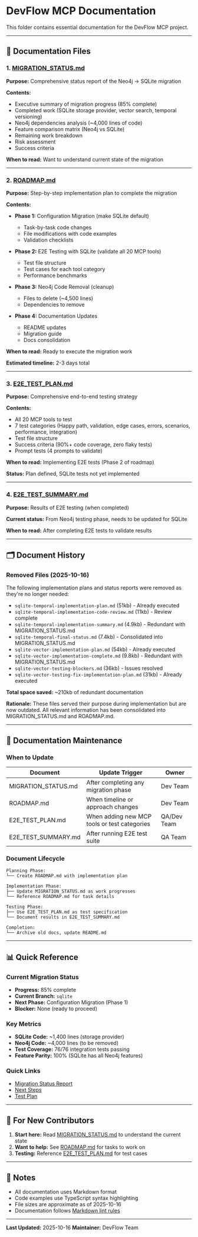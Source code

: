 # DevFlow MCP Documentation

This folder contains essential documentation for the DevFlow MCP project.

---

## 📄 Documentation Files

### 1. [MIGRATION_STATUS.md](./MIGRATION_STATUS.md)
**Purpose:** Comprehensive status report of the Neo4j → SQLite migration

**Contents:**
- Executive summary of migration progress (85% complete)
- Completed work (SQLite storage provider, vector search, temporal versioning)
- Neo4j dependencies analysis (~4,000 lines of code)
- Feature comparison matrix (Neo4j vs SQLite)
- Remaining work breakdown
- Risk assessment
- Success criteria

**When to read:** Want to understand current state of the migration

---

### 2. [ROADMAP.md](./ROADMAP.md)
**Purpose:** Step-by-step implementation plan to complete the migration

**Contents:**
- **Phase 1:** Configuration Migration (make SQLite default)
  - Task-by-task code changes
  - File modifications with code examples
  - Validation checklists

- **Phase 2:** E2E Testing with SQLite (validate all 20 MCP tools)
  - Test file structure
  - Test cases for each tool category
  - Performance benchmarks

- **Phase 3:** Neo4j Code Removal (cleanup)
  - Files to delete (~4,500 lines)
  - Dependencies to remove

- **Phase 4:** Documentation Updates
  - README updates
  - Migration guide
  - Docs consolidation

**When to read:** Ready to execute the migration work

**Estimated timeline:** 2-3 days total

---

### 3. [E2E_TEST_PLAN.md](./E2E_TEST_PLAN.md)
**Purpose:** Comprehensive end-to-end testing strategy

**Contents:**
- All 20 MCP tools to test
- 7 test categories (Happy path, validation, edge cases, errors, scenarios, performance, integration)
- Test file structure
- Success criteria (90%+ code coverage, zero flaky tests)
- Prompt tests (4 prompts to validate)

**When to read:** Implementing E2E tests (Phase 2 of roadmap)

**Status:** Plan defined, SQLite tests not yet implemented

---

### 4. [E2E_TEST_SUMMARY.md](./E2E_TEST_SUMMARY.md)
**Purpose:** Results of E2E testing (when completed)

**Current status:** From Neo4j testing phase, needs to be updated for SQLite

**When to read:** After completing E2E tests to validate results

---

## 🗂️ Document History

### Removed Files (2025-10-16)
The following implementation plans and status reports were removed as they're no longer needed:

- `sqlite-temporal-implementation-plan.md` (51kb) - Already executed
- `sqlite-temporal-implementation-code-review.md` (11kb) - Review complete
- `sqlite-temporal-implementation-summary.md` (4.9kb) - Redundant with MIGRATION_STATUS.md
- `sqlite-temporal-final-status.md` (7.4kb) - Consolidated into MIGRATION_STATUS.md
- `sqlite-vector-implementation-plan.md` (54kb) - Already executed
- `sqlite-vector-implementation-complete.md` (9.8kb) - Redundant with MIGRATION_STATUS.md
- `sqlite-vector-testing-blockers.md` (36kb) - Issues resolved
- `sqlite-vector-testing-fix-implementation-plan.md` (31kb) - Already executed

**Total space saved:** ~210kb of redundant documentation

**Rationale:** These files served their purpose during implementation but are now outdated. All relevant information has been consolidated into MIGRATION_STATUS.md and ROADMAP.md.

---

## 🔄 Documentation Maintenance

### When to Update

| Document | Update Trigger | Owner |
|----------|----------------|-------|
| MIGRATION_STATUS.md | After completing any migration phase | Dev Team |
| ROADMAP.md | When timeline or approach changes | Dev Team |
| E2E_TEST_PLAN.md | When adding new MCP tools or test categories | QA/Dev Team |
| E2E_TEST_SUMMARY.md | After running E2E test suite | QA Team |

### Document Lifecycle

```
Planning Phase:
└── Create ROADMAP.md with implementation plan

Implementation Phase:
├── Update MIGRATION_STATUS.md as work progresses
└── Reference ROADMAP.md for task details

Testing Phase:
├── Use E2E_TEST_PLAN.md as test specification
└── Document results in E2E_TEST_SUMMARY.md

Completion:
└── Archive old docs, update README.md
```

---

## 📊 Quick Reference

### Current Migration Status
- **Progress:** 85% complete
- **Current Branch:** `sqlite`
- **Next Phase:** Configuration Migration (Phase 1)
- **Blocker:** None (ready to proceed)

### Key Metrics
- **SQLite Code:** ~1,400 lines (storage provider)
- **Neo4j Code:** ~4,000 lines (to be removed)
- **Test Coverage:** 76/76 integration tests passing
- **Feature Parity:** 100% (SQLite has all Neo4j features)

### Quick Links
- [Migration Status Report](./MIGRATION_STATUS.md#executive-summary)
- [Next Steps](./ROADMAP.md#phase-1-configuration-migration)
- [Test Plan](./E2E_TEST_PLAN.md#test-categories)

---

## 🎯 For New Contributors

1. **Start here:** Read [MIGRATION_STATUS.md](./MIGRATION_STATUS.md) to understand the current state
2. **Want to help:** See [ROADMAP.md](./ROADMAP.md) for tasks to work on
3. **Testing:** Reference [E2E_TEST_PLAN.md](./E2E_TEST_PLAN.md) for test cases

---

## 📝 Notes

- All documentation uses Markdown format
- Code examples use TypeScript syntax highlighting
- File sizes are approximate as of 2025-10-16
- Documentation follows [Markdown lint rules](../.markdownlint.json)

---

**Last Updated:** 2025-10-16
**Maintainer:** DevFlow Team
